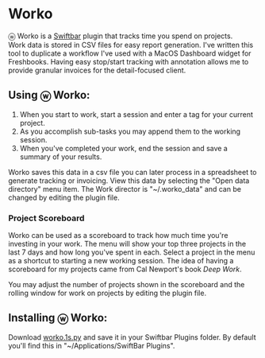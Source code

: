 # Worko

ⓦ Worko is a [Swiftbar](https://swiftbar.app) plugin that tracks time you spend on projects.  
Work data is stored in CSV files for easy report generation.  I've written this tool to duplicate a workflow I've used 
with a MacOS Dashboard widget for Freshbooks.  Having easy stop/start tracking with annotation allows me to provide granular
invoices for the detail-focused client.  

## Using ⓦ Worko:

1. When you start to work, start a session and enter a tag for your current project.
2. As you accomplish sub-tasks you may append them to the working session.
3. When you've completed your work, end the session and save a summary of your results.

Worko saves this data in a csv file you can later process in a spreadsheet to generate tracking or invoicing.  View this data by selecting the "Open data directory" menu item.  The Work director is "~/.worko_data" and can be changed by editing the plugin file.

### Project Scoreboard

Worko can be used as a scoreboard to track how much time you're investing in your work.  The menu
will show your top three projects in the last 7 days and how long you've spent in each.  Select a project
in the menu as a shortcut to starting a new working session.  The idea of having a scoreboard for my projects came from Cal Newport's book _Deep Work_.

You may adjust the number of projects shown in the scoreboard and the rolling window for work on projects by editing the plugin file.

## Installing ⓦ Worko:

Download [worko.1s.py](https://raw.githubusercontent.com/billmerrill/worko/refs/heads/main/worko.1s.py) and save it in your
Swiftbar Plugins folder.  By default you'll find this in "~/Applications/SwiftBar Plugins".